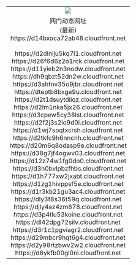 ﻿<table>
  <tr></tr>
  <tr><td colspan=2 align=center><img src="https://d14bxoca72ab48.cloudfront.net/Up/oGate.jpg" /></td></tr>
  <tr><td colspan=2 align=center>网门动态网址<br/>(最新)
<br>https://d14bxoca72ab48.cloudfront.net
<br/>
<br>https://d2dlniju5kq7l1.cloudfront.net
<br>https://d26f6d6z2o1rck.cloudfront.net
<br>https://d11yieb2n3nodw.cloudfront.net
<br>https://dh9qbzt52dn2w.cloudfront.net
<br>https://d3ahfnv35o9jbr.cloudfront.net
<br>https://dteptb8bxge9u.cloudfront.net
<br>https://d2t1dsuytdiiqz.cloudfront.net
<br>https://d2lm1nka5jx26.cloudfront.net
<br>https://d3cpew5cy38lst.cloudfront.net
<br>https://d2f2j3s2io9d0i.cloudfront.net
<br>https://d1wj7soqtxcrsh.cloudfront.net
<br>https://d2tkfc9h6nncnh.cloudfront.net
<br>https://d20m6q8odasp9e.cloudfront.net
<br>https://d38g7jf4ogwv03.cloudfront.net
<br>https://d12z74w1fg0do0.cloudfront.net
<br>https://d3n0bvlpbzfhbs.cloudfront.net
<br>https://d1h777xw2jxabt.cloudfront.net
<br>https://d1zg1hivppsf5e.cloudfront.net
<br>https://d1r3kb21gu3ac4.cloudfront.net
<br>https://dly3f8s36t59q.cloudfront.net
<br>https://djly4az4zm678.cloudfront.net
<br>https://d3p4tlu53koine.cloudfront.net
<br>https://dl42dpg72silv.cloudfront.net
<br>https://d3r1c1pgviagr2.cloudfront.net
<br>https://d29mbcr9hqt6g4.cloudfront.net
<br>https://d2y98rtzbwv2w2.cloudfront.net
<br>https://d6ykfb00gl0ni.cloudfront.net
    </td>
  </tr>
</table>
